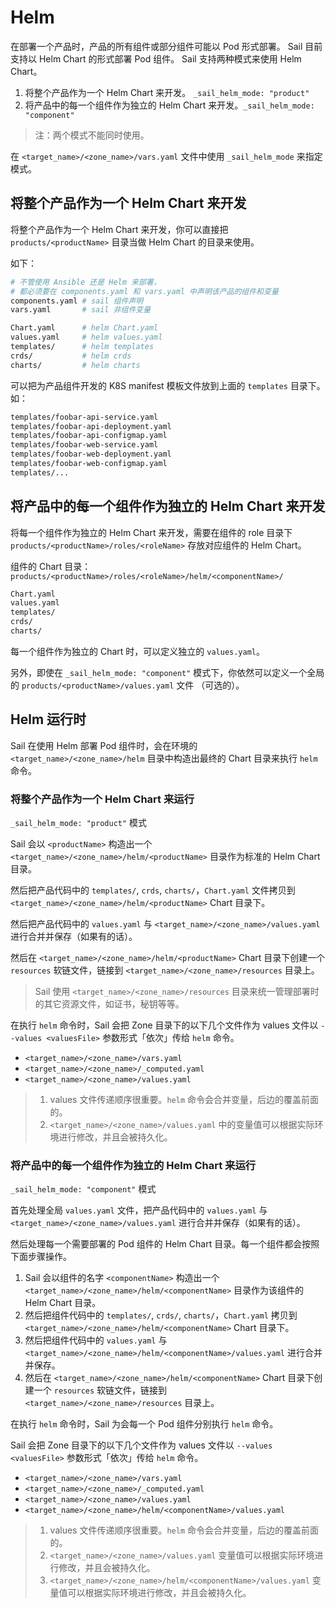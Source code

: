 # Helm

在部署一个产品时，产品的所有组件或部分组件可能以 Pod 形式部署。
Sail 目前支持以 Helm Chart 的形式部署 Pod 组件。
Sail 支持两种模式来使用 Helm Chart。

1. 将整个产品作为一个 Helm Chart 来开发。 `_sail_helm_mode: "product"`
2. 将产品中的每一个组件作为独立的 Helm Chart 来开发。`_sail_helm_mode: "component"`

> 注：两个模式不能同时使用。

在 `<target_name>/<zone_name>/vars.yaml` 文件中使用 `_sail_helm_mode` 来指定模式。


## 将整个产品作为一个 Helm Chart 来开发

将整个产品作为一个 Helm Chart 来开发，你可以直接把 `products/<productName>` 目录当做 Helm Chart 的目录来使用。

如下：

```bash
# 不管使用 Ansible 还是 Helm 来部署，
# 都必须要在 components.yaml 和 vars.yaml 中声明该产品的组件和变量
components.yaml # sail 组件声明
vars.yaml       # sail 非组件变量

Chart.yaml      # helm Chart.yaml
values.yaml     # helm values.yaml
templates/      # helm templates
crds/           # helm crds
charts/         # helm charts
```

可以把为产品组件开发的 K8S manifest 模板文件放到上面的 `templates` 目录下。如：

```bash
templates/foobar-api-service.yaml
templates/foobar-api-deployment.yaml
templates/foobar-api-configmap.yaml
templates/foobar-web-service.yaml
templates/foobar-web-deployment.yaml
templates/foobar-web-configmap.yaml
templates/...
```

## 将产品中的每一个组件作为独立的 Helm Chart 来开发

将每一个组件作为独立的 Helm Chart 来开发，需要在组件的 role 目录下 `products/<productName>/roles/<roleName>` 存放对应组件的 Helm Chart。

组件的 Chart 目录：`products/<productName>/roles/<roleName>/helm/<componentName>/`

```bash
Chart.yaml
values.yaml
templates/
crds/
charts/
```

每一个组件作为独立的 Chart 时，可以定义独立的 `values.yaml`。

另外，即使在 `_sail_helm_mode: "component"` 模式下，你依然可以定义一个全局的 `products/<productName>/values.yaml` 文件 （可选的）。

## Helm 运行时

Sail 在使用 Helm 部署 Pod 组件时，会在环境的 `<target_name>/<zone_name>/helm` 目录中构造出最终的 Chart 目录来执行 `helm` 命令。

### 将整个产品作为一个 Helm Chart 来运行

`_sail_helm_mode: "product"` 模式

Sail 会以 `<productName>` 构造出一个 `<target_name>/<zone_name>/helm/<productName>` 目录作为标准的 Helm Chart 目录。

然后把产品代码中的 `templates/`,  `crds`, `charts/`，`Chart.yaml` 文件拷贝到 `<target_name>/<zone_name>/helm/<productName>` Chart 目录下。

然后把产品代码中的 `values.yaml` 与 `<target_name>/<zone_name>/values.yaml` 进行合并并保存（如果有的话）。

然后在 `<target_name>/<zone_name>/helm/<productName>` Chart 目录下创建一个 `resources` 软链文件，链接到 `<target_name>/<zone_name>/resources` 目录上。

> Sail 使用 `<target_name>/<zone_name>/resources` 目录来统一管理部署时的其它资源文件，如证书，秘钥等等。

在执行 `helm` 命令时，Sail 会把 Zone 目录下的以下几个文件作为 values 文件以 `--values <valuesFile>` 参数形式「依次」传给 `helm` 命令。

- `<target_name>/<zone_name>/vars.yaml`
- `<target_name>/<zone_name>/_computed.yaml`
- `<target_name>/<zone_name>/values.yaml`

> 1. values 文件传递顺序很重要。`helm` 命令会合并变量，后边的覆盖前面的。
> 2. `<target_name>/<zone_name>/values.yaml` 中的变量值可以根据实际环境进行修改，并且会被持久化。

### 将产品中的每一个组件作为独立的 Helm Chart 来运行

`_sail_helm_mode: "component"` 模式

首先处理全局 `values.yaml` 文件，把产品代码中的 `values.yaml` 与 `<target_name>/<zone_name>/values.yaml` 进行合并并保存（如果有的话）。

然后处理每一个需要部署的 Pod 组件的 Helm Chart 目录。每一个组件都会按照下面步骤操作。

1. Sail 会以组件的名字 `<componentName>` 构造出一个 `<target_name>/<zone_name>/helm/<componentName>` 目录作为该组件的 Helm Chart 目录。
2. 然后把组件代码中的 `templates/`,  `crds/`, `charts/`，`Chart.yaml` 拷贝到 `<target_name>/<zone_name>/helm/<componentName>` Chart 目录下。
3. 然后把组件代码中的 `values.yaml` 与 `<target_name>/<zone_name>/helm/<componentName>/values.yaml` 进行合并并保存。
4. 然后在 `<target_name>/<zone_name>/helm/<componentName>` Chart 目录下创建一个 `resources` 软链文件，链接到 `<target_name>/<zone_name>/resources` 目录上。

在执行 `helm` 命令时，Sail 为会每一个 Pod 组件分别执行 `helm` 命令。

Sail 会把 Zone 目录下的以下几个文件作为 values 文件以 `--values <valuesFile>` 参数形式「依次」传给 `helm` 命令。

- `<target_name>/<zone_name>/vars.yaml`
- `<target_name>/<zone_name>/_computed.yaml`
- `<target_name>/<zone_name>/values.yaml`
- `<target_name>/<zone_name>/helm/<componentName>/values.yaml`

> 1. values 文件传递顺序很重要。`helm` 命令会合并变量，后边的覆盖前面的。
> 2. `<target_name>/<zone_name>/values.yaml` 变量值可以根据实际环境进行修改，并且会被持久化。
> 3. `<target_name>/<zone_name>/helm/<componentName>/values.yaml` 变量值可以根据实际环境进行修改，并且会被持久化。
